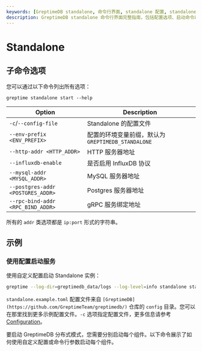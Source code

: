 ```yaml
---
keywords: [GreptimeDB standalone, 命令行界面, standalone 配置, standalone 启动, standalone 选项, standalone 示例]
description: GreptimeDB standalone 命令行界面完整指南，包括配置选项、启动命令以及部署 standalone 实例的实用示例。
---
```


# Standalone

## 子命令选项

您可以通过以下命令列出所有选项：


```
greptime standalone start --help
```
| Option                            | Description                                                             |
| --------------------------------- | ----------------------------------------------------------------------- |
| `-c`/`--config-file`              | Standalone 的配置文件                                                   |
| `--env-prefix <ENV_PREFIX>`       | 配置的环境变量前缀，默认为`GREPTIMEDB_STANDALONE`                       |
| `--http-addr <HTTP_ADDR>`         | HTTP 服务器地址                                                         |
| `--influxdb-enable`               | 是否启用 InfluxDB 协议                                                   |
| `--mysql-addr <MYSQL_ADDR>`       | MySQL 服务器地址                                                         |
| `--postgres-addr <POSTGRES_ADDR>` | Postgres 服务器地址                                                      |
| `--rpc-bind-addr <RPC_BIND_ADDR>` | gRPC 服务绑定地址                                                       |

所有的 `addr` 类选项都是 `ip:port` 形式的字符串。

## 示例

### 使用配置启动服务

使用自定义配置启动 Standalone 实例：

```sh
greptime --log-dir=greptimedb_data/logs --log-level=info standalone start -c config/standalone.example.toml
```

`standalone.example.toml` 配置文件来自 `[GreptimeDB](https://github.com/GreptimeTeam/greptimedb/)` 仓库的 `config` 目录。您可以在那里找到更多示例配置文件。`-c` 选项指定配置文件，更多信息请参考 [Configuration](/user-guide/deployments-administration/configuration.md)。

要启动 GreptimeDB 分布式模式，您需要分别启动每个组件。以下命令展示了如何使用自定义配置或命令行参数启动每个组件。